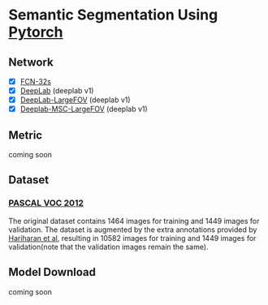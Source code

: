 # Semantic Segmentation Using [Pytorch](http://pytorch.org/)

## Network

- [x] [FCN-32s](https://arxiv.org/abs/1605.06211)
- [x] [DeepLab](https://arxiv.org/abs/1412.7062) (deeplab v1)
- [x] [DeepLab-LargeFOV](https://arxiv.org/abs/1412.7062) (deeplab v1)
- [x] [Deeplab-MSC-LargeFOV](https://arxiv.org/abs/1412.7062) (deeplab v1)

## Metric
coming soon

## Dataset

### [PASCAL VOC 2012](http://host.robots.ox.ac.uk/pascal/VOC/voc2012/#citation)
The original dataset contains 1464 images for training and 1449 images for validation. The dataset is augmented by the extra annotations provided by [Hariharan et al](http://home.bharathh.info/pubs/codes/SBD/download.html), resulting in 10582 images for training and 1449 images for validation(note that the validation images remain the same).

## Model Download
coming soon

